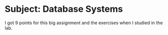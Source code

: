 # Subject: Database Systems
I got 9 points for this big assignment and the exercises when I studied in the lab.
